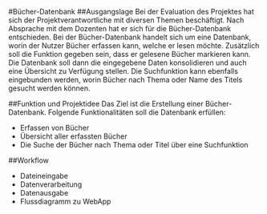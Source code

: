 #Bücher-Datenbank
##Ausgangslage
Bei der Evaluation des Projektes hat sich der Projektverantwortliche mit diversen Themen beschäftigt. 
Nach Absprache mit dem Dozenten hat er sich für die Bücher-Datenbank entschieden. Bei der Bücher-Datenbank handelt sich um eine Datenbank, worin der Nutzer Bücher erfassen kann, welche er lesen möchte. Zusätzlich soll die Funktion gegeben sein, dass er gelesene Bücher markieren kann. 
Die Datenbank soll dann die eingegebene Daten konsolidieren und auch eine Übersicht zu Verfügung stellen. Die Suchfunktion kann ebenfalls eingebunden werden, worin Bücher nach Thema oder Name des Titels gesucht werden können. 

##Funktion und Projektidee
Das Ziel ist die Erstellung einer Bücher-Datenbank. Folgende Funktionalitäten soll die Datenbank erfüllen:
* Erfassen von Bücher
* Übersicht aller erfassten Bücher
* Die Suche der Bücher nach Thema oder Titel über eine Suchfunktion

##Workflow
* Dateineingabe
* Datenverarbeitung
* Datenausgabe
* Flussdiagramm zu WebApp